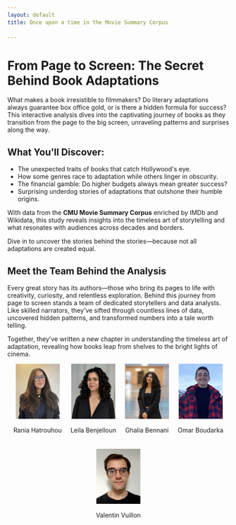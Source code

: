 ```yaml
---
layout: default
title: Once upon a time in the Movie Summary Corpus

---
```

# From Page to Screen: The Secret Behind Book Adaptations

What makes a book irresistible to filmmakers? Do literary adaptations always guarantee box office gold, or is there a hidden formula for success? This interactive analysis dives into the captivating journey of books as they transition from the page to the big screen, unraveling patterns and surprises along the way.

## What You'll Discover:
- The unexpected traits of books that catch Hollywood's eye.
- How some genres race to adaptation while others linger in obscurity.
- The financial gamble: Do higher budgets always mean greater success?
- Surprising underdog stories of adaptations that outshone their humble origins.

With data from the **CMU Movie Summary Corpus** enriched by IMDb and Wikidata, this study reveals insights into the timeless art of storytelling and what resonates with audiences across decades and borders. 

Dive in to uncover the stories behind the stories—because not all adaptations are created equal.

## Meet the Team Behind the Analysis

Every great story has its authors—those who bring its pages to life with creativity, curiosity, and relentless exploration. Behind this journey from page to screen stands a team of dedicated storytellers and data analysts. Like skilled narrators, they’ve sifted through countless lines of data, uncovered hidden patterns, and transformed numbers into a tale worth telling.

Together, they’ve written a new chapter in understanding the timeless art of adaptation, revealing how books leap from shelves to the bright lights of cinema.

<div style="display: flex; justify-content: center; gap: 20px; align-items: center; flex-wrap: wrap;">
    <div style="text-align: center;">
        <img src="assets/img/rania_hatrouhou.jpg" alt="Rania Hatrouhou" style="width: 100px; height: auto; object-fit: cover;">
        <p>Rania Hatrouhou</p>
    </div>
    <div style="text-align: center;">
        <img src="assets/img/leila_benjelloun.jpg" alt="Leila Benjelloun" style="width: 100px; height: auto; object-fit: cover;">
        <p>Leila Benjelloun</p>
    </div>
    <div style="text-align: center;">
        <img src="assets/img/ghalia_bennani.jpg" alt="Ghalia Bennani" style="width: 100px; height: auto; object-fit: cover;">
        <p>Ghalia Bennani</p>
    </div>
    <div style="text-align: center;">
        <img src="assets/img/omar_boudarka.jpg" alt="Omar Boudarka" style="width: 100px; height: auto; object-fit: cover;">
        <p>Omar Boudarka</p>
    </div>
    <div style="text-align: center;">
        <img src="assets/img/valentin_vuillon.jpg" alt="Valentin Vuillon" style="width: 100px; height: auto; object-fit: cover;">
        <p>Valentin Vuillon</p>
    </div>
</div>
